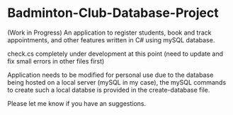 # Badminton-Club-Database-Project
(Work in Progress) An application to register students, book and track appointments, and other features written in C# using mySQL database.

check.cs completely under development at this point (need to update and fix small errors in other files first)

Application needs to be modified for personal use due to the database being hosted on a local server (mySQL in my case), the
mySQL commands to create such a local databse is provided in the create-database file.

Please let me know if you have an suggestions.
